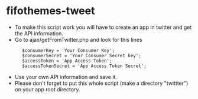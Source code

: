 fifothemes-tweet
================
* To make this script work you will have to create an app in twitter and get the API information.
* Go to ajax/getFromTwitter.php and look for this lines 
```
      $consumerKey = 'Your Consumer Key';
      $consumerSecret = 'Your Consumer Secret key';
      $accessToken = 'App Access Token';
      $accessTokenSecret = 'App Access Token Secret';
```

* Use your own API information and save it.
* Please don't forget to put this whole script (make a directory "twittter") on your app root directory.
